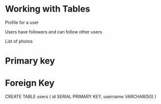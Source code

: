# Working with Tables

Profile for a user

Users have followers and can follow other users

List of photos

# Primary key

# Foreign Key

CREATE TABLE users (
    id SERIAL PRIMARY KEY,
    username VARCHAR(50)
)
